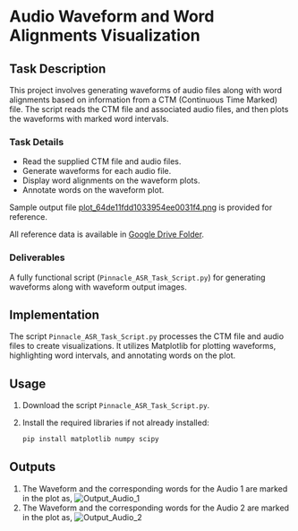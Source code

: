 # Audio Waveform and Word Alignments Visualization

## Task Description

This project involves generating waveforms of audio files along with word alignments based on information from a CTM (Continuous Time Marked) file. The script reads the CTM file and associated audio files, and then plots the waveforms with marked word intervals.

### Task Details

- Read the supplied CTM file and audio files.
- Generate waveforms for each audio file.
- Display word alignments on the waveform plots.
- Annotate words on the waveform plot.

Sample output file [plot_64de11fdd1033954ee0031f4.png](plot_64de11fdd1033954ee0031f4.png) is provided for reference.

All reference data is available in [Google Drive Folder](https://drive.google.com/drive/u/0/folders/1DP7GYT1k3ZiNC2wauGetaRskqXm2TH4Y).

### Deliverables

A fully functional script (`Pinnacle_ASR_Task_Script.py`) for generating waveforms along with waveform output images.

## Implementation

The script `Pinnacle_ASR_Task_Script.py` processes the CTM file and audio files to create visualizations. It utilizes Matplotlib for plotting waveforms, highlighting word intervals, and annotating words on the plot.

## Usage

1. Download the script `Pinnacle_ASR_Task_Script.py`.

2. Install the required libraries if not already installed:
   ```sh
   pip install matplotlib numpy scipy

## Outputs
1. The Waveform and the corresponding words for the Audio 1 are marked in the plot as, ![Output_Audio_1](Output_Audio_1.png)
2. The Waveform and the corresponding words for the Audio 2 are marked in the plot as, ![Output_Audio_2](Output_Audio_2.png)